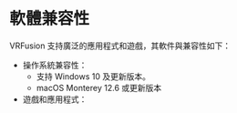# 軟體兼容性
VRFusion 支持廣泛的應用程式和遊戲，其軟件與兼容性如下：
- 操作系統兼容性：
  - 支持 Windows 10 及更新版本。
  - macOS Monterey 12.6 或更新版本
- 遊戲和應用程式：
